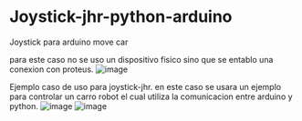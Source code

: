 # Joystick-jhr-python-arduino
Joystick para arduino move car

para este caso no se uso un dispositivo fisico sino que se entablo una conexion con proteus.
![image](https://user-images.githubusercontent.com/66834393/202835565-ac6801e3-f385-4ef4-a9e7-e1d8790157eb.png)


Ejemplo caso de uso para joystick-jhr.
en este caso se usara un ejemplo para controlar un carro robot el cual utiliza la comunicacion entre arduino y python. 
![image](https://user-images.githubusercontent.com/66834393/202563099-a49f253e-c282-4533-885b-b1c6c3d02ae0.png)
![image](https://user-images.githubusercontent.com/66834393/202563143-2e53c69c-0731-43b1-b45d-b6c208168c44.png)

